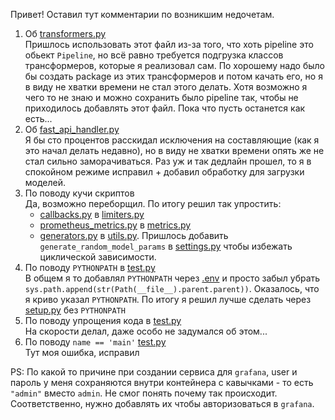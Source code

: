 Привет! Оставил тут комментарии по возникшим недочетам.

1. Об [transformers.py](services/ml_service/scripts/transformers.py)  
    Пришлось использовать этот файл из-за того, что хоть pipeline это обьект `Pipeline`, но всё равно требуется подгрузка классов трансформеров, которые я реализовал сам. По хорошему надо было бы создать package из этих трансформеров и потом качать его, но я в виду не хватки времени не стал этого делать. Хотя возможно я чего то не знаю и можно сохранить было pipeline так, чтобы не приходилось добавлять этот файл. Пока что пусть останется как есть...
2. Об [fast_api_handler.py](services/ml_service/scripts/fast_api_handler.py)  
    Я бы сто процентов расскидал исключения на составляющие (как я это начал делать недавно), но в виду не хватки времени опять же не стал сильно заморачиваться. Раз уж и так дедлайн прошел, то я в спокойном режиме исправил + добавил обработку для загрузки моделей.
3. По поводу кучи скриптов  
    Да, возможно переборщил. По итогу решил так упростить:
    - [callbacks.py](services/ml_service/scripts/callbacks.py) в [limiters.py](services/ml_service/scripts/limiters.py)
    - [prometheus_metrics.py](services/ml_service/scripts/prometheus_metrics.py) в [metrics.py](services/ml_service/scripts/metrics.py)
    - [generators.py](services/ml_service/scripts/generators.py) в [utils.py](services/ml_service/scripts/utils.py). Пришлось добавить `generate_random_model_params` в [settings.py](services/ml_service/scripts/settings.py) чтобы избежать циклической зависимости.
4. По поводу `PYTHONPATH` в [test.py](services/ml_service/tests/test.py)  
    В общем я то добавлял `PYTHONPATH` через [.env](services/.env) и просто забыл убрать `sys.path.append(str(Path(__file__).parent.parent))`. Оказалось, что я криво указал `PYTHONPATH`. По итогу я решил лучше сделать через [setup.py](services/ml_service/setup.py) без `PYTHONPATH`
5. По поводу упрощения кода в [test.py](services/ml_service/tests/test.py)  
    На скорости делал, даже особо не задумался об этом...
6. По поводу `name == 'main'` [test.py](services/ml_service/tests/test.py)  
    Тут моя ошибка, исправил

PS: По какой то причине при создании сервиса для `grafana`, user и пароль у меня сохраняются внутри контейнера с кавычками - то есть `"admin"` вместо `admin`. Не смог понять почему так происходит. Соответственно, нужно добавлять их чтобы авторизоваться в `grafana`.